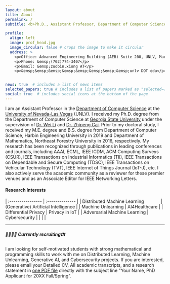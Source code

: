 ```yaml
---
layout: about
title: About
permalink: /
subtitle: <b>Ph.D., Assistant Professor, Department of Computer Science @UNLV</b>

profile:
  align: left
  image: prof_head.jpg
  image_circular: false # crops the image to make it circular
  address: >
    <p>Office: Advanced Engineering Building (AEB) Suite 200, UNLV, Maryland Campus</p>
    <p>Phone: &emsp;(702)774-3407</p>
    <p>Email: &emsp;zuobin.xiong AT</p>
    <p>&emsp;&emsp;&emsp;&emsp;&emsp;&emsp;&emsp;&emsp;unlv DOT edu</p>


news: true  # includes a list of news items
selected_papers: true # includes a list of papers marked as "selected={true}"
social: true  # includes social icons at the bottom of the page
---
```



I am an Assistant Professor in the [Department of Computer Science](https://www.unlv.edu/cs/) at the [University of Nevada-Las Vegas](https://www.unlv.edu/) (UNLV).
I received my Ph.D. degree from the Department of Computer Science at [Georgia State University](https://www.gsu.edu/) under the supervision of [Dr. Wei Li](https://tinman.cs.gsu.edu/~wli28/) and [Dr. Zhipeng Cai](http://cai.csgsu.org/index.html).
Prior to my doctoral study, I received my M.E. degree and B.S. degree from Department of Computer Science, Harbin Engineering University in 2019 and Department of Mathematics, Northeast Forestry University in 2016, respectively.
My research has been recognized through publications in leading conferences and journals, including 
AAAI, ECML, IEEE ICDM, ACM Computing Surveys (CSUR), IEEE Transactions on Industrial Informatics (TII), IEEE Transactions on Dependable and Secure Computing (TDSC), IEEE Transactions on Vehicular Technology (TVT), IEEE Internet of Things Journal (IoT-J), etc.
I also actively serve the academic community as a reviewer for these premier venues and as an Associate Editor for IEEE Networking Letters.


#### Research Interests  

| :----------------  | :-------------- |
| Distributed Machine Learning  &emsp; &emsp; &emsp;| (Generative) Artificial Intelligence |
| Machine Unlearning | AI4Healthcare  |
| Differential Privacy | Privacy in IoT |
| Adversarial Machine Learning | Cybersecurity |
| |  |

_ _ _

##### 🚀💡🏳️‍🌈 Currently recruiting❗❗❗

I am looking for self-motivated students with strong mathematical and programming skills to work with me on Distributed Learning, Machine Unlearning, Generative AI, and Cybersecurity projects. 
If you are interested, please email your Detailed CV, All academic transcripts, and a research statement in <u>one PDF file</u> directly with the subject line "Your Name, PhD Applicant for 20XX Fall/Spring".
